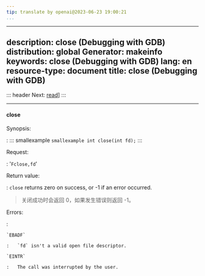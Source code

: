 ```yaml
---
tip: translate by openai@2023-06-23 19:00:21
...
```

---
description: close (Debugging with GDB)
distribution: global
Generator: makeinfo
keywords: close (Debugging with GDB)
lang: en
resource-type: document
title: close (Debugging with GDB)
---
::: header
Next: [read](read.html#read)]
:::

---

#### close

Synopsis:

:   ::: smallexample
``smallexample int close(int fd);``
:::

Request:

:   '`Fclose,fd`'

Return value:


:   `close` returns zero on success, or -1 if an error occurred.

> 关闭成功时会返回 0，如果发生错误则返回 -1。

Errors:

:

```
`EBADF`

:   `fd` isn't a valid open file descriptor.

`EINTR`

:   The call was interrupted by the user.
```
